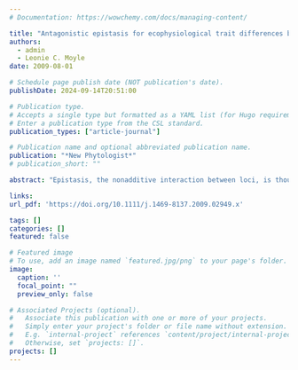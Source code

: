 ```yaml
---
# Documentation: https://wowchemy.com/docs/managing-content/

title: "Antagonistic epistasis for ecophysiological trait differences between Solanum species"
authors: 
  - admin
  - Leonie C. Moyle
date: 2009-08-01

# Schedule page publish date (NOT publication's date).
publishDate: 2024-09-14T20:51:00

# Publication type.
# Accepts a single type but formatted as a YAML list (for Hugo requirements).
# Enter a publication type from the CSL standard.
publication_types: ["article-journal"]

# Publication name and optional abbreviated publication name.
publication: "*New Phytologist*"
# publication_short: ""

abstract: "Epistasis, the nonadditive interaction between loci, is thought to play a role in many fundamental evolutionary processes, including adaptive differentiation and speciation. Focusing on species differences in ecophysiological traits, we examined the strength and direction of pairwise epistatic interactions between target chromosomal regions from one species, when co-introgressed into the genetic background of a foreign species. A full diallel cross was performed using 15 near-isogenic lines (NILs) constructed between two tomato species (Solanum habrochaites and Solanum lycopersicum) to compare the phenotypic effects of each chromosomal region singly and in combination with each other region. We detected main effect quantitative trait loci (QTLs) for two of our three focal traits. Epistatic effects accounted for c. 25% of detected effects on trait means, depending on the trait. Strikingly, all but two interactions were antagonistic, with the combined effect of chromosomal regions acting in the opposite direction from that of one or both individual chromosomal regions. Our study is one of the few to systematically examine pairwise epistatic effects in a nonmicrobial system. Our results suggest that epistatic interactions can contribute substantially to the genetic basis of traits involved in adaptive species differentiation, especially highly complex, multivariate traits."

links:
url_pdf: 'https://doi.org/10.1111/j.1469-8137.2009.02949.x'

tags: []
categories: []
featured: false

# Featured image
# To use, add an image named `featured.jpg/png` to your page's folder. 
image:
  caption: ''
  focal_point: ""
  preview_only: false

# Associated Projects (optional).
#   Associate this publication with one or more of your projects.
#   Simply enter your project's folder or file name without extension.
#   E.g. `internal-project` references `content/project/internal-project/index.md`.
#   Otherwise, set `projects: []`.
projects: []
---
```

